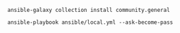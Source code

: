 `ansible-galaxy collection install community.general`

`ansible-playbook ansible/local.yml --ask-become-pass`
